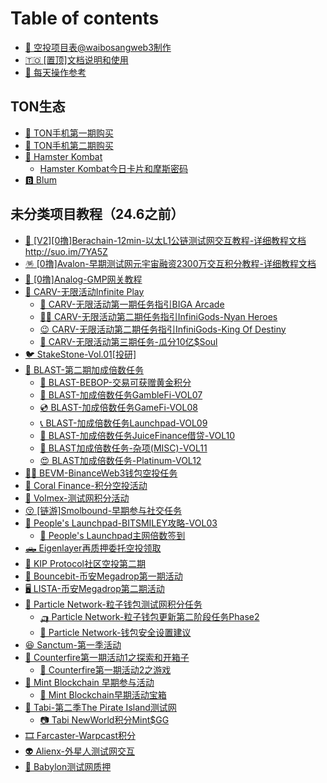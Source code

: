 # Table of contents

* [🥱 空投项目表@waibosangweb3制作](README.md)
* [🇹🇴 \[置顶\]文档说明和使用](<README (2).md>)
* [📖 每天操作参考](mei-tian-cao-zuo-can-kao.md)

## TON生态

* [🥎 TON手机第一期购买](<README (1).md>)
* [🏉 TON手机第二期购买](ton-sheng-tai/ton-shou-ji-di-er-qi-gou-mai.md)
* [🐹 Hamster Kombat](ton-sheng-tai/hamster-kombat/README.md)
  * [Hamster Kombat今日卡片和摩斯密码](ton-sheng-tai/hamster-kombat/hamster-kombat-jin-ri-ka-pian-he-mo-si-mi-ma.md)
* [🅱️ Blum](ton-sheng-tai/blum.md)

## 未分类项目教程（24.6之前）

* [🐻 \[V2\]\[0撸\]Berachain-12min-以太L1公链测试网交互教程-详细教程文档http://suo.im/7YA5Z](wai-bo-sang-web3-kong-tou-jiao-cheng/v20-lu-berachain12min-yi-tai-l1-gong-lian-ce-shi-wang-jiao-hu-jiao-cheng-xiang-xi-jiao-cheng-wen-dan.md)
* [🪅 \[0撸\]Avalon-早期测试网元宇宙融资2300万交互积分教程-详细教程文档](wei-fen-lei-xiang-mu-jiao-cheng-24.6-zhi-qian/0-lu-avalon-zao-qi-ce-shi-wang-yuan-yu-zhou-rong-zi-2300-wan-jiao-hu-ji-fen-jiao-cheng-xiang-xi-jiao.md)
* [🤭 \[0撸\]Analog-GMP网关教程](wei-fen-lei-xiang-mu-jiao-cheng-24.6-zhi-qian/0-lu-analoggmp-wang-guan-jiao-cheng.md)
* [🎩 CARV-无限活动Infinite Play](wei-fen-lei-xiang-mu-jiao-cheng-24.6-zhi-qian/carv-wu-xian-huo-dong-infinite-play/README.md)
  * [🚛 CARV-无限活动第一期任务指引BIGA Arcade](wei-fen-lei-xiang-mu-jiao-cheng-24.6-zhi-qian/carv-wu-xian-huo-dong-infinite-play/carv-wu-xian-huo-dong-di-yi-qi-ren-wu-zhi-yin-biga-arcade.md)
  * [🦸‍♀️ CARV-无限活动第二期任务指引InfiniGods-Nyan Heroes](wei-fen-lei-xiang-mu-jiao-cheng-24.6-zhi-qian/carv-wu-xian-huo-dong-infinite-play/carv-wu-xian-huo-dong-di-er-qi-ren-wu-zhi-yin-infinigodsnyan-heroes.md)
  * [😉 CARV-无限活动第二期任务指引InfiniGods-King Of Destiny](wei-fen-lei-xiang-mu-jiao-cheng-24.6-zhi-qian/carv-wu-xian-huo-dong-infinite-play/carv-wu-xian-huo-dong-di-er-qi-ren-wu-zhi-yin-infinigodsking-of-destiny.md)
  * [🙂 CARV-无限活动第三期任务-瓜分10亿$Soul](wei-fen-lei-xiang-mu-jiao-cheng-24.6-zhi-qian/carv-wu-xian-huo-dong-infinite-play/carv-wu-xian-huo-dong-di-san-qi-ren-wu-gua-fen-10-yi-soul.md)
* [🐦 StakeStone-Vol.01\[投研\]](wei-fen-lei-xiang-mu-jiao-cheng-24.6-zhi-qian/stakestonevol.01-tou-yan.md)
* [🥸 BLAST-第二期加成倍数任务](wei-fen-lei-xiang-mu-jiao-cheng-24.6-zhi-qian/blast-di-er-qi-jia-cheng-bei-shu-ren-wu/README.md)
  * [🏹 BLAST-BEBOP-交易可获赠黄金积分](wei-fen-lei-xiang-mu-jiao-cheng-24.6-zhi-qian/blast-di-er-qi-jia-cheng-bei-shu-ren-wu/blastbebop-jiao-yi-ke-huo-zeng-huang-jin-ji-fen.md)
  * [🚛 BLAST-加成倍数任务GambleFi-VOL07](wei-fen-lei-xiang-mu-jiao-cheng-24.6-zhi-qian/blast-di-er-qi-jia-cheng-bei-shu-ren-wu/blast-jia-cheng-bei-shu-ren-wu-gamblefivol07.md)
  * [💿 BLAST-加成倍数任务GameFi-VOL08](wei-fen-lei-xiang-mu-jiao-cheng-24.6-zhi-qian/blast-di-er-qi-jia-cheng-bei-shu-ren-wu/blast-jia-cheng-bei-shu-ren-wu-gamefivol08.md)
  * [📞 BLAST-加成倍数任务Launchpad-VOL09](wei-fen-lei-xiang-mu-jiao-cheng-24.6-zhi-qian/blast-di-er-qi-jia-cheng-bei-shu-ren-wu/blast-jia-cheng-bei-shu-ren-wu-launchpadvol09.md)
  * [👋 BLAST-加成倍数任务JuiceFinance借贷-VOL10](wei-fen-lei-xiang-mu-jiao-cheng-24.6-zhi-qian/blast-di-er-qi-jia-cheng-bei-shu-ren-wu/blast-jia-cheng-bei-shu-ren-wu-juicefinance-jie-dai-vol10.md)
  * [🤩 BLAST加成倍数任务-杂项(MISC)-VOL11](wei-fen-lei-xiang-mu-jiao-cheng-24.6-zhi-qian/blast-di-er-qi-jia-cheng-bei-shu-ren-wu/blast-jia-cheng-bei-shu-ren-wu-za-xiang-miscvol11.md)
  * [😍 BLAST加成倍数任务-Platinum-VOL12](wei-fen-lei-xiang-mu-jiao-cheng-24.6-zhi-qian/blast-di-er-qi-jia-cheng-bei-shu-ren-wu/blast-jia-cheng-bei-shu-ren-wu-platinumvol12.md)
* [🚵‍♀️ BEVM-BinanceWeb3钱包空投任务](wei-fen-lei-xiang-mu-jiao-cheng-24.6-zhi-qian/bevmbinanceweb3-qian-bao-kong-tou-ren-wu.md)
* [🛞 Coral Finance-积分空投活动](wei-fen-lei-xiang-mu-jiao-cheng-24.6-zhi-qian/coral-finance-ji-fen-kong-tou-huo-dong.md)
* [🎣 Volmex-测试网积分活动](wei-fen-lei-xiang-mu-jiao-cheng-24.6-zhi-qian/volmex-ce-shi-wang-ji-fen-huo-dong.md)
* [😚 \[链游\]Smolbound-早期参与社交任务](wei-fen-lei-xiang-mu-jiao-cheng-24.6-zhi-qian/lian-you-smolbound-zao-qi-can-yu-she-jiao-ren-wu.md)
* [🚐 People's Launchpad-BITSMILEY攻略-VOL03](wei-fen-lei-xiang-mu-jiao-cheng-24.6-zhi-qian/peoples-launchpadbitsmiley-gong-le-vol03/README.md)
  * [🥎 People's Launchpad主网倍数签到](wei-fen-lei-xiang-mu-jiao-cheng-24.6-zhi-qian/peoples-launchpadbitsmiley-gong-le-vol03/peoples-launchpad-zhu-wang-bei-shu-qian-dao.md)
* [🛻 Eigenlayer再质押委托空投领取](wei-fen-lei-xiang-mu-jiao-cheng-24.6-zhi-qian/eigenlayer-zai-zhi-ya-wei-tuo-kong-tou-ling-qu.md)
* [🎣 KIP Protocol社区空投第二期](wei-fen-lei-xiang-mu-jiao-cheng-24.6-zhi-qian/kip-protocol-she-qu-kong-tou-di-er-qi.md)
* [🦽 Bouncebit-币安Megadrop第一期活动](wei-fen-lei-xiang-mu-jiao-cheng-24.6-zhi-qian/bouncebit-bi-an-megadrop-di-yi-qi-huo-dong.md)
* [🖥️ LISTA-币安Megadrop第二期活动](wei-fen-lei-xiang-mu-jiao-cheng-24.6-zhi-qian/lista-bi-an-megadrop-di-er-qi-huo-dong.md)
* [💛 Particle Network-粒子钱包测试网积分任务](wei-fen-lei-xiang-mu-jiao-cheng-24.6-zhi-qian/particle-network-li-zi-qian-bao-ce-shi-wang-ji-fen-ren-wu/README.md)
  * [🛺 Particle Network-粒子钱包更新第二阶段任务Phase2](wei-fen-lei-xiang-mu-jiao-cheng-24.6-zhi-qian/particle-network-li-zi-qian-bao-ce-shi-wang-ji-fen-ren-wu/particle-network-li-zi-qian-bao-geng-xin-di-er-jie-duan-ren-wu-phase2.md)
  * [📲 Particle Network-钱包安全设置建议](wei-fen-lei-xiang-mu-jiao-cheng-24.6-zhi-qian/particle-network-li-zi-qian-bao-ce-shi-wang-ji-fen-ren-wu/particle-network-qian-bao-an-quan-she-zhi-jian-yi.md)
* [😆 Sanctum-第一季活动](wei-fen-lei-xiang-mu-jiao-cheng-24.6-zhi-qian/sanctum-di-yi-ji-huo-dong.md)
* [🚨 Counterfire第一期活动1之探索和开箱子](wei-fen-lei-xiang-mu-jiao-cheng-24.6-zhi-qian/counterfire-di-yi-qi-huo-dong-1-zhi-tan-suo-he-kai-xiang-zi/README.md)
  * [🚡 Counterfire第一期活动2之游戏](wei-fen-lei-xiang-mu-jiao-cheng-24.6-zhi-qian/counterfire-di-yi-qi-huo-dong-1-zhi-tan-suo-he-kai-xiang-zi/counterfire-di-yi-qi-huo-dong-2-zhi-you-xi.md)
* [🌲 Mint Blockchain 早期参与活动](wei-fen-lei-xiang-mu-jiao-cheng-24.6-zhi-qian/mint-blockchain-zao-qi-can-yu-huo-dong/README.md)
  * [🌲 Mint Blockchain早期活动宝箱](wei-fen-lei-xiang-mu-jiao-cheng-24.6-zhi-qian/mint-blockchain-zao-qi-can-yu-huo-dong/mint-blockchain-zao-qi-huo-dong-bao-xiang.md)
* [📸 Tabi-第二季The Pirate Island测试网](wei-fen-lei-xiang-mu-jiao-cheng-24.6-zhi-qian/tabi-di-er-ji-the-pirate-island-ce-shi-wang/README.md)
  * [📷 Tabi NewWorld积分Mint$GG](wei-fen-lei-xiang-mu-jiao-cheng-24.6-zhi-qian/tabi-di-er-ji-the-pirate-island-ce-shi-wang/tabi-newworld-ji-fen-mintgg.md)
* [🎞️ Farcaster-Warpcast积分](wei-fen-lei-xiang-mu-jiao-cheng-24.6-zhi-qian/farcasterwarpcast-ji-fen.md)
* [👽 Alienx-外星人测试网交互](wei-fen-lei-xiang-mu-jiao-cheng-24.6-zhi-qian/alienx-wai-xing-ren-ce-shi-wang-jiao-hu.md)
* [👼 Babylon测试网质押](wei-fen-lei-xiang-mu-jiao-cheng-24.6-zhi-qian/babylon-ce-shi-wang-zhi-ya.md)
